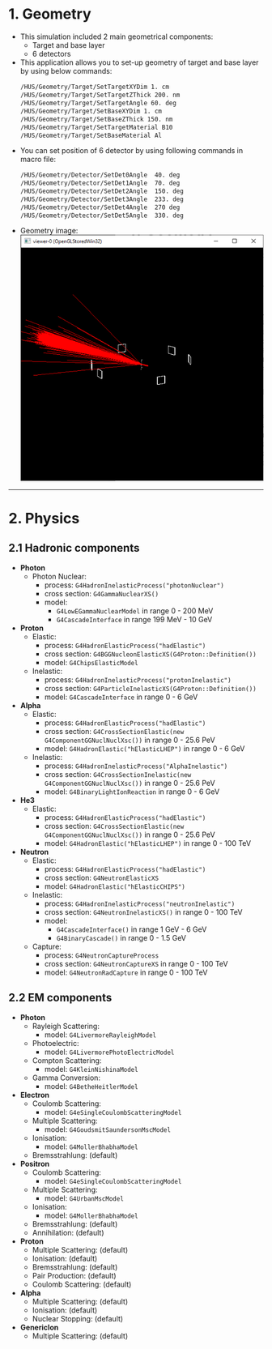 # 1. Geometry
* This simulation included 2 main geometrical components:
    * Target and base layer
    * 6 detectors
* This application allows you to set-up geometry of target and base layer by using below commands:
    ```
    /HUS/Geometry/Target/SetTargetXYDim 1. cm
    /HUS/Geometry/Target/SetTargetZThick 200. nm 
    /HUS/Geometry/Target/SetTargetAngle 60. deg
    /HUS/Geometry/Target/SetBaseXYDim 1. cm
    /HUS/Geometry/Target/SetBaseZThick 150. nm
    /HUS/Geometry/Target/SetTargetMaterial B10
    /HUS/Geometry/Target/SetBaseMaterial Al
    ```
* You can set position of 6 detector by using following commands in macro file:
    ```
    /HUS/Geometry/Detector/SetDet0Angle  40. deg
    /HUS/Geometry/Detector/SetDet1Angle  70. deg
    /HUS/Geometry/Detector/SetDet2Angle  150. deg
    /HUS/Geometry/Detector/SetDet3Angle  233. deg
    /HUS/Geometry/Detector/SetDet4Angle  270 deg
    /HUS/Geometry/Detector/SetDet5Angle  330. deg
    ```
* Geometry image:
![](./images/Capture.PNG)
---

# 2. Physics
## 2.1 Hadronic components
* **Photon**
  * Photon Nuclear:
    * process: `G4HadronInelasticProcess("photonNuclear")`
    * cross section: `G4GammaNuclearXS()`
    * model: 
      * `G4LowEGammaNuclearModel` in range 0 - 200 MeV
      * `G4CascadeInterface` in range 199 MeV - 10 GeV
* **Proton**
  * Elastic: 
    * process: `G4HadronElasticProcess("hadElastic")`
    * cross section: `G4BGGNucleonElasticXS(G4Proton::Definition())`
    * model: `G4ChipsElasticModel`
  * Inelastic:
    * process: `G4HadronInelasticProcess("protonInelastic")`
    * cross section: `G4ParticleInelasticXS(G4Proton::Definition())`
    * model: `G4CascadeInterface` in range 0 - 6 GeV
* **Alpha**
  * Elastic:
    * process: `G4HadronElasticProcess("hadElastic")`
    * cross section: `G4CrossSectionElastic(new G4ComponentGGNuclNuclXsc())` in range 0 - 25.6 PeV
    * model: `G4HadronElastic("hElasticLHEP")` in range 0 - 6 GeV
  * Inelastic:
    * process: `G4HadronInelasticProcess("AlphaInelastic")`
    * cross section: `G4CrossSectionInelastic(new G4ComponentGGNuclNuclXsc())` in range 0 - 25.6 PeV
    * model: `G4BinaryLightIonReaction` in range 0 - 6 GeV
* **He3**
  * Elastic:
    * process: `G4HadronElasticProcess("hadElastic")`
    * cross section: `G4CrossSectionElastic(new G4ComponentGGNuclNuclXsc())` in range 0 - 25.6 PeV
    * model: `G4HadronElastic("hElasticLHEP")` in range 0 - 100 TeV
* **Neutron**
  * Elastic:
    * process: `G4HadronElasticProcess("hadElastic")`
    * cross section: `G4NeutronElasticXS`
    * model: `G4HadronElastic("hElasticCHIPS")`
  * Inelastic:
    * process: `G4HadronInelasticProcess("neutronInelastic")`
    * cross section: `G4NeutronInelasticXS()` in range 0 - 100 TeV
    * model:
      * `G4CascadeInterface()` in range 1 GeV - 6 GeV
      * `G4BinaryCascade()` in range 0 - 1.5 GeV
  * Capture:
    * process: `G4NeutronCaptureProcess`
    * cross section: `G4NeutronCaptureXS` in range 0 - 100 TeV
    * model: `G4NeutronRadCapture` in range 0 - 100 TeV
## 2.2 EM components
* **Photon**
  * Rayleigh Scattering: 
    * model: `G4LivermoreRayleighModel`
  * Photoelectric:
    * model: `G4LivermorePhotoElectricModel`
  * Compton Scattering:
    * model: `G4KleinNishinaModel`
  * Gamma Conversion:
    * model: `G4BetheHeitlerModel`
* **Electron**
  * Coulomb Scattering:
    * model: `G4eSingleCoulombScatteringModel`
  * Multiple Scattering:
    * model: `G4GoudsmitSaundersonMscModel`
  * Ionisation:
      * model: `G4MollerBhabhaModel`
  * Bremsstrahlung: (default)
* **Positron**
  * Coulomb Scattering:
    * model: `G4eSingleCoulombScatteringModel`
  * Multiple Scattering:
    * model: `G4UrbanMscModel`
  * Ionisation:
    * model: `G4MollerBhabhaModel`
  * Bremsstrahlung: (default)
  * Annihilation: (default)
* **Proton**
  * Multiple Scattering: (default)
  * Ionisation: (default)
  * Bremsstrahlung: (default)
  * Pair Production: (default)
  * Coulomb Scattering: (default)
* **Alpha**
  * Multiple Scattering: (default)
  * Ionisation: (default)
  * Nuclear Stopping: (default)
* **GenericIon**
  * Multiple Scattering: (default)